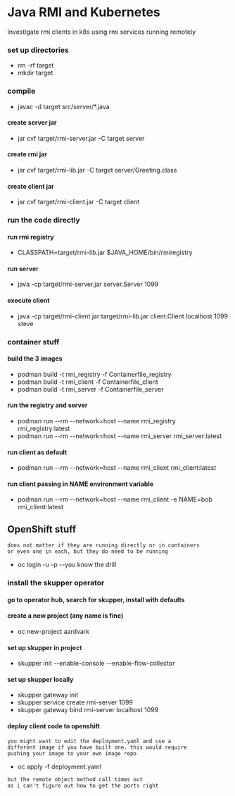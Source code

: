 # Java RMI and Kubernetes
Investigate rmi clients in k8s using rmi services running remotely


### set up directories

* rm -rf target
* mkdir target

### compile
* javac -d target src/server/*.java

#### create server jar

* jar cvf target/rmi-server.jar -C target server

#### create rmi jar

* jar cvf target/rmi-lib.jar -C target server/Greeting.class

#### create client jar

* jar cvf target/rmi-client.jar -C target client

### run the code directly

#### run rmi registry

* CLASSPATH=target/rmi-lib.jar $JAVA_HOME/bin/rmiregistry

#### run server

* java -cp target/rmi-server.jar server.Server 1099

#### execute client

* java -cp target/rmi-client.jar:target/rmi-lib.jar client.Client localhost 1099 steve

### container stuff

#### build the 3 images

* podman build -t rmi_registry -f Containerfile_registry
* podman build -t rmi_client -f Containerfile_client
* podman build -t rmi_server -f Containerfile_server

#### run the registry and server

* podman run --rm --network=host --name rmi_registry rmi_registry:latest
* podman run --rm --network=host --name rmi_server rmi_server:latest

#### run client as default

* podman run --rm --network=host --name rmi_client rmi_client:latest

#### run client passing in NAME environment variable

* podman run --rm --network=host --name rmi_client -e NAME=bob rmi_client:latest

## OpenShift stuff

```be sure the registry and the server are running locally
does not matter if they are running directly or in containers
or even one in each, but they do need to be running
```

* oc login -u -p --you know the drill

### install the skupper operator

#### go to operator hub, search for skupper, install with defaults

#### create a new project (any name is fine)

* oc new-project aardvark

#### set up skupper in project

* skupper init --enable-console --enable-flow-collector

#### set up skupper locally

* skupper gateway init
* skupper service create rmi-server 1099
* skupper gateway bind rmi-server localhost 1099

#### deploy client code to openshift

```
you might want to edit the deployment.yaml and use a
different image if you have built one. this would require
pushing your image to your own image repo
```

* oc apply -f deployment.yaml

```see the connection to the registry work
but the remote object method call times out
as i can't figure out how to get the ports right
```
